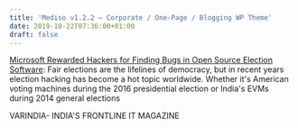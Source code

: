 ```yaml
---
title: 'Mediso v1.2.2 – Corporate / One-Page / Blogging WP Theme'
date: 2019-10-22T07:36:00+01:00
draft: false
---
```


[Microsoft Rewarded Hackers for Finding Bugs in Open Source Election Software](https://varindia.com/news/microsoft--rewarded-hackers-for-finding-bugs-in-open-source-election-software#.Xa6lV66kBM8.blogger): Fair elections are the lifelines of democracy, but in recent years election hacking has become a hot topic worldwide. Whether it's American voting machines during the 2016 presidential election or India's EVMs during 2014 general elections  
  
VARINDIA- INDIA'S FRONTLINE IT MAGAZINE
